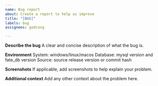 ```yaml
---
name: Bug report
about: Create a report to help us improve
title: "[BUG]"
labels: bug
assignees: godcong

---
```


**Describe the bug**
A clear and concise description of what the bug is.

**Environment**
System:  windows/linux/macos
Database: mysql version and fate_db version
Source: source release version or commit hash

**Screenshots**
If applicable, add screenshots to help explain your problem.

**Additional context**
Add any other context about the problem here.
